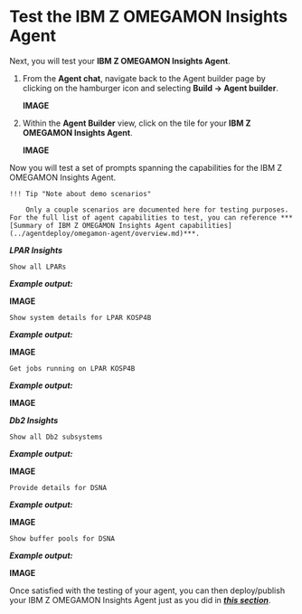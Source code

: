 # Test the IBM Z OMEGAMON Insights Agent

Next, you will test your **IBM Z OMEGAMON Insights Agent**. 

1. From the **Agent chat**, navigate back to the Agent builder page by clicking on the hamburger icon and selecting **Build -> Agent builder**.
   
    **IMAGE**

2. Within the **Agent Builder** view, click on the tile for your **IBM Z OMEGAMON Insights Agent**.

    **IMAGE**

Now you will test a set of prompts spanning the capabilities for the IBM Z OMEGAMON Insights Agent.

    !!! Tip "Note about demo scenarios"

        Only a couple scenarios are documented here for testing purposes. For the full list of agent capabilities to test, you can reference ***[Summary of IBM Z OMEGAMON Insights Agent capabilities](../agentdeploy/omegamon-agent/overview.md)***.

***LPAR Insights***

```
Show all LPARs
```
***Example output:***

**IMAGE**

```
Show system details for LPAR KOSP4B
```
***Example output:***

**IMAGE**

```
Get jobs running on LPAR KOSP4B
```
***Example output:***

**IMAGE**

***Db2 Insights***

```
Show all Db2 subsystems
```
***Example output:***

**IMAGE**

```
Provide details for DSNA
```
***Example output:***

**IMAGE**

```
Show buffer pools for DSNA
```
***Example output:***

**IMAGE**



Once satisfied with the testing of your agent, you can then deploy/publish your IBM Z OMEGAMON Insights Agent just as you did in ***[this section](./support-agent.md#deploy-the-agent)***.

